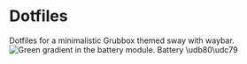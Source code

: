 # Dotfiles
Dotfiles for a minimalistic Grubbox themed sway with waybar.
![Green gradient in the battery module.](https://i.imgur.com/8pXJvjP.png)
Battery \udb80\udc79
